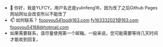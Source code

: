 - 👋 你好，我是YLFCY。用户名还是yulinfeng16，因为改了之后Github Pages网站网址会改变所以不能改了
- 📫 如何联系？
  foooyou541oo@163.com
  fy163332021@163.com
  foooyou54188@hotmail.com
- 如果需要联系，请尽量使用第一个邮箱。一般来说，您可能需要等待几天时间才能收到回复。
<!---
yulinfeng16/yulinfeng16 is a ✨ special ✨ repository because its `README.md` (this file) appears on your GitHub profile.
You can click the Preview link to take a look at your changes.
--->
